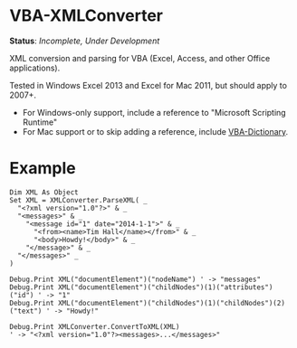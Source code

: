 # VBA-XMLConverter

__Status__: _Incomplete, Under Development_

XML conversion and parsing for VBA (Excel, Access, and other Office applications).

Tested in Windows Excel 2013 and Excel for Mac 2011, but should apply to 2007+. 

- For Windows-only support, include a reference to "Microsoft Scripting Runtime"
- For Mac support or to skip adding a reference, include [VBA-Dictionary](https://github.com/timhall/VBA-Dictionary).

# Example

```VB.net
Dim XML As Object
Set XML = XMLConverter.ParseXML( _
  "<?xml version="1.0"?>" & _
  "<messages>" & _
    "<message id="1" date="2014-1-1">" & _
      "<from><name>Tim Hall</name></from>" & _
      "<body>Howdy!</body>" & _
    "</message>" & _
  "</messages>" _
)

Debug.Print XML("documentElement")("nodeName") ' -> "messages"
Debug.Print XML("documentElement")("childNodes")(1)("attributes")("id") ' -> "1"
Debug.Print XML("documentElement")("childNodes")(1)("childNodes")(2)("text") ' -> "Howdy!"

Debug.Print XMLConverter.ConvertToXML(XML)
' -> "<?xml version="1.0"?><messages>...</messages>"
```
